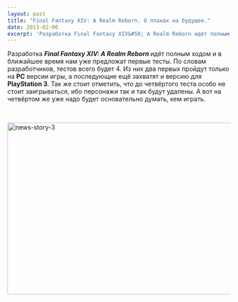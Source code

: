 ```yaml
---
layout: post
title: "Final Fantaxy XIV: A Realm Reborn. О планах на будущее."
date: 2013-02-06
excerpt: 'Разработка Final Fantaxy XIV&#58; A Realm Reborn идёт полным ходом и в ближайшее время нам уже предложат первые тесты...'
---
```


Разработка <em><strong>Final Fantaxy XIV: A Realm Reborn</strong></em><strong> </strong>идёт полным ходом и в ближайшее время нам уже предложат первые тесты. По словам разработчиков, тестов всего будет 4. Из них два первых пройдут только на <strong>PC</strong> версии игры, а последующие ещё захватят и версию для <strong>PlayStation 3</strong>. Так же стоит отметить, что до четвёртого теста особо не стоит заигрываться, ибо персонажи так и так будут удалены. А вот на четвёртом же уже надо будет основательно думать, кем играть.

&nbsp;

<a href="http://gamersoul.ru/wp-content/uploads/2013/02/news-story-3.jpg"><img class="size-full wp-image-1144 aligncenter" alt="news-story-3" src="http://gamersoul.ru/wp-content/uploads/2013/02/news-story-3.jpg" width="690" height="388" /></a>